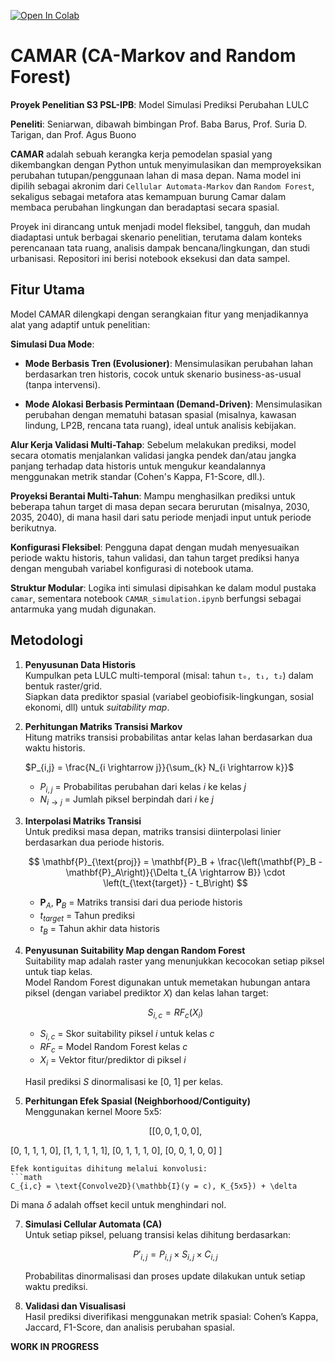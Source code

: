 [![Open In Colab](https://colab.research.google.com/assets/colab-badge.svg)](https://colab.research.google.com/drive/xxxxxx#offline=true&sandboxMode=true)
# CAMAR (CA-Markov and Random Forest)
**Proyek Penelitian S3 PSL-IPB**: Model Simulasi Prediksi Perubahan LULC

**Peneliti**: Seniarwan, dibawah bimbingan Prof. Baba Barus, Prof. Suria D. Tarigan, dan Prof. Agus Buono

**CAMAR** adalah sebuah kerangka kerja pemodelan spasial yang dikembangkan dengan Python untuk menyimulasikan dan memproyeksikan perubahan tutupan/penggunaan lahan di masa depan. Nama model ini dipilih sebagai akronim dari `Cellular Automata-Markov` dan `Random Forest`, sekaligus sebagai metafora atas kemampuan burung Camar dalam membaca perubahan lingkungan dan beradaptasi secara spasial.

Proyek ini dirancang untuk menjadi model fleksibel, tangguh, dan mudah diadaptasi untuk berbagai skenario penelitian, terutama dalam konteks perencanaan tata ruang, analisis dampak bencana/lingkungan, dan studi urbanisasi. Repositori ini berisi notebook eksekusi dan data sampel.

## Fitur Utama
Model CAMAR dilengkapi dengan serangkaian fitur yang menjadikannya alat yang adaptif untuk penelitian:

**Simulasi Dua Mode**:

- **Mode Berbasis Tren (Evolusioner)**: Mensimulasikan perubahan lahan berdasarkan tren historis, cocok untuk skenario business-as-usual (tanpa intervensi).

- **Mode Alokasi Berbasis Permintaan (Demand-Driven)**: Mensimulasikan perubahan dengan mematuhi batasan spasial (misalnya, kawasan lindung, LP2B, rencana tata ruang), ideal untuk analisis kebijakan.

**Alur Kerja Validasi Multi-Tahap**: Sebelum melakukan prediksi, model secara otomatis menjalankan validasi jangka pendek dan/atau jangka panjang terhadap data historis untuk mengukur keandalannya menggunakan metrik standar (Cohen's Kappa, F1-Score, dll.).

**Proyeksi Berantai Multi-Tahun**: Mampu menghasilkan prediksi untuk beberapa tahun target di masa depan secara berurutan (misalnya, 2030, 2035, 2040), di mana hasil dari satu periode menjadi input untuk periode berikutnya.

**Konfigurasi Fleksibel**: Pengguna dapat dengan mudah menyesuaikan periode waktu historis, tahun validasi, dan tahun target prediksi hanya dengan mengubah variabel konfigurasi di notebook utama.

**Struktur Modular**: Logika inti simulasi dipisahkan ke dalam modul pustaka `camar`, sementara notebook `CAMAR_simulation.ipynb` berfungsi sebagai antarmuka yang mudah digunakan.

## Metodologi

1. **Penyusunan Data Historis**  
   Kumpulkan peta LULC multi-temporal (misal: tahun `t₀, t₁, t₂`) dalam bentuk raster/grid.  
   Siapkan data prediktor spasial (variabel geobiofisik-lingkungan, sosial ekonomi, dll) untuk *suitability map*.

2. **Perhitungan Matriks Transisi Markov**  
   Hitung matriks transisi probabilitas antar kelas lahan berdasarkan dua waktu historis.  
      
   $P_{i,j} = \frac{N_{i \rightarrow j}}{\sum_{k} N_{i \rightarrow k}}$
   - $P_{i,j}$ = Probabilitas perubahan dari kelas $i$ ke kelas $j$  
   - $N_{i \rightarrow j}$ = Jumlah piksel berpindah dari $i$ ke $j$

4. **Interpolasi Matriks Transisi**  
   Untuk prediksi masa depan, matriks transisi diinterpolasi linier berdasarkan dua periode historis.
     
   $$
\mathbf{P}_{\text{proj}} = \mathbf{P}_B + \frac{\left(\mathbf{P}_B - \mathbf{P}_A\right)}{\Delta t_{A \rightarrow B}} \cdot \left(t_{\text{target}} - t_B\right)
$$
   
   - $\mathbf{P}_A$, $\mathbf{P}_B$ = Matriks transisi dari dua periode historis  
   - $t_{target}$ = Tahun prediksi  
   - $t_B$ = Tahun akhir data historis

6. **Penyusunan Suitability Map dengan Random Forest**  
   Suitability map adalah raster yang menunjukkan kecocokan setiap piksel untuk tiap kelas.  
   Model Random Forest digunakan untuk memetakan hubungan antara piksel (dengan variabel prediktor $X$) dan kelas lahan target:
   ```math
   S_{i, c} = RF_c(X_i)
   ```
   - $S_{i, c}$ = Skor suitability piksel $i$ untuk kelas $c$  
   - $RF_c$ = Model Random Forest kelas $c$  
   - $X_i$ = Vektor fitur/prediktor di piksel $i$
   
   Hasil prediksi $S$ dinormalisasi ke [0, 1] per kelas.

7. **Perhitungan Efek Spasial (Neighborhood/Contiguity)**  
   Menggunakan kernel Moore 5x5:
   ```math
   [ [0, 0, 1, 0, 0],
  [0, 1, 1, 1, 0],
  [1, 1, 1, 1, 1],
  [0, 1, 1, 1, 0],
  [0, 0, 1, 0, 0] ]
   ```
   Efek kontiguitas dihitung melalui konvolusi:
   ```math
   C_{i,c} = \text{Convolve2D}(\mathbb{I}(y = c), K_{5x5}) + \delta
   ```
   Di mana $\delta$ adalah offset kecil untuk menghindari nol.

7. **Simulasi Cellular Automata (CA)**  
   Untuk setiap piksel, peluang transisi kelas dihitung berdasarkan:
   ```math
   P'_{i,j} = P_{i,j} \times S_{i,j} \times C_{i,j}
   ```
   Probabilitas dinormalisasi dan proses update dilakukan untuk setiap waktu prediksi.

8. **Validasi dan Visualisasi**  
   Hasil prediksi diverifikasi menggunakan metrik spasial: Cohen’s Kappa, Jaccard, F1-Score, dan analisis perubahan spasial.

 **WORK IN PROGRESS**
